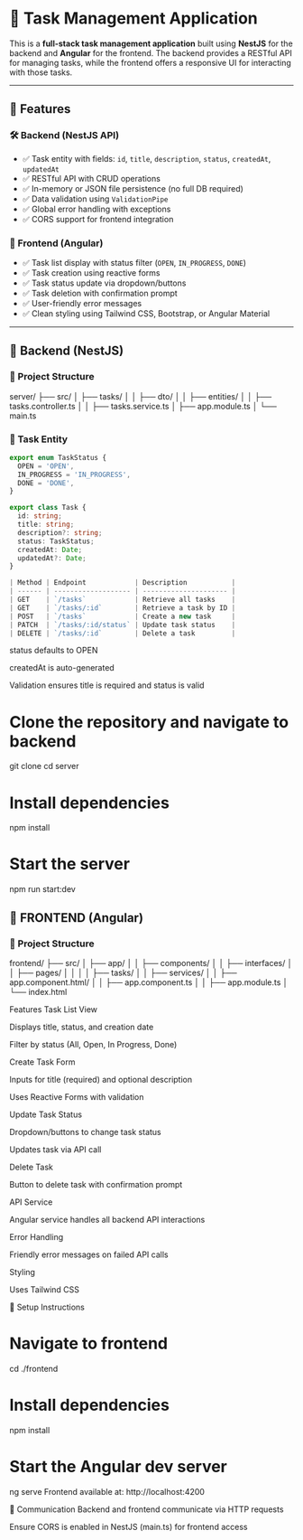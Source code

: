 # 📝 Task Management Application

This is a **full-stack task management application** built using **NestJS** for the backend and **Angular** for the frontend. The backend provides a RESTful API for managing tasks, while the frontend offers a responsive UI for interacting with those tasks.

---

## 📌 Features

### 🛠️ Backend (NestJS API)

- ✅ Task entity with fields: `id`, `title`, `description`, `status`, `createdAt`, `updatedAt`
- ✅ RESTful API with CRUD operations
- ✅ In-memory or JSON file persistence (no full DB required)
- ✅ Data validation using `ValidationPipe`
- ✅ Global error handling with exceptions
- ✅ CORS support for frontend integration

### 🎨 Frontend (Angular)

- ✅ Task list display with status filter (`OPEN`, `IN_PROGRESS`, `DONE`)
- ✅ Task creation using reactive forms
- ✅ Task status update via dropdown/buttons
- ✅ Task deletion with confirmation prompt
- ✅ User-friendly error messages
- ✅ Clean styling using Tailwind CSS, Bootstrap, or Angular Material

---

## 🧱 Backend (NestJS)

### 📁 Project Structure

server/
├── src/
│ ├── tasks/
│ │ ├── dto/
│ │ ├── entities/
│ │ ├── tasks.controller.ts
│ │ ├── tasks.service.ts
│ ├── app.module.ts
│ └── main.ts

### 🧪 Task Entity

```ts
export enum TaskStatus {
  OPEN = 'OPEN',
  IN_PROGRESS = 'IN_PROGRESS',
  DONE = 'DONE',
}

export class Task {
  id: string;
  title: string;
  description?: string;
  status: TaskStatus;
  createdAt: Date;
  updatedAt?: Date;
}

| Method | Endpoint            | Description           |
| ------ | ------------------- | --------------------- |
| GET    | `/tasks`            | Retrieve all tasks    |
| GET    | `/tasks/:id`        | Retrieve a task by ID |
| POST   | `/tasks`            | Create a new task     |
| PATCH  | `/tasks/:id/status` | Update task status    |
| DELETE | `/tasks/:id`        | Delete a task         |
```

status defaults to OPEN

createdAt is auto-generated

Validation ensures title is required and status is valid

# Clone the repository and navigate to backend

git clone <your-repo-url>
cd server

# Install dependencies

npm install

# Start the server

npm run start:dev

## 🧱 FRONTEND (Angular)

### 📁 Project Structure

frontend/
├── src/
│ ├── app/
│ │ ├── components/
│ │ ├── interfaces/
│ │ ├── pages/
│ │ │ │ ├── tasks/
│ │ ├── services/
│ │ ├── app.component.html/
│ │ ├── app.component.ts
│ │ ├── app.module.ts
│ └── index.html

Features
Task List View

Displays title, status, and creation date

Filter by status (All, Open, In Progress, Done)

Create Task Form

Inputs for title (required) and optional description

Uses Reactive Forms with validation

Update Task Status

Dropdown/buttons to change task status

Updates task via API call

Delete Task

Button to delete task with confirmation prompt

API Service

Angular service handles all backend API interactions

Error Handling

Friendly error messages on failed API calls

Styling

Uses Tailwind CSS

🔧 Setup Instructions

# Navigate to frontend

cd ./frontend

# Install dependencies

npm install

# Start the Angular dev server

ng serve
Frontend available at: http://localhost:4200

🔁 Communication
Backend and frontend communicate via HTTP requests

Ensure CORS is enabled in NestJS (main.ts) for frontend access

